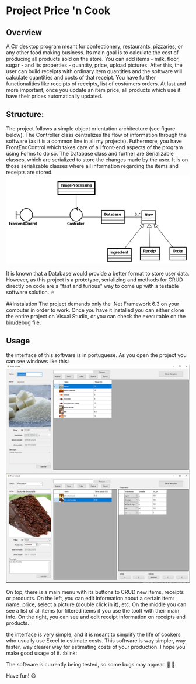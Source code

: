 # Project Price 'n Cook

## Overview

A C# desktop program meant for confectionery, restaurants, pizzaries, or any other food making business.
Its main goal is to calculate the cost of producing all products sold on the store.
You can add items - milk, floor, sugar - and its properties - quantity, price, upload pictures. 
After this, the user can build receipts with ordinary item quantities and the software will calculate quantities and costs of that receipt.
You have further functionalities like receipts of receipts, list of costumers orders. 
At last and more important, once you update an item price, all products which use it have their prices automatically updated.

## Structure:

The project follows a simple object orientation architecture (see figure below). The Controller class centralizes the flow of information through the software (as it is a common line in all my projects). Futhermore, you have FrontEndControl which takes care of all front-end aspects of the program using Forms to do so. The Database class and further are Serializable classes, which are serialized to store the changes made by the user. It is on those serializable classes where all information regarding the items and receipts are stored.
![alt text](https://github.com/eng-Marcio/PriceNCook/blob/master/Mysc/classDiagram.PNG?raw=true)

It is known that a Database would provide a better format to store user data. However, as this project is a prototype, serializing and methods for CRUD directly on code are a "fast and furious" way to come up with a testable software solution. :fire:

##Instalation
The project demands only the .Net Framework 6.3 on your computer in order to work. Once you have it installed you can either clone the entire project on Visual Studio, or you can check the executable on the bin/debug file.

## Usage
the interface of this software is in portuguese. As you open the project you can see windows like this:
![alt text](https://github.com/eng-Marcio/PriceNCook/blob/master/Mysc/print1.PNG?raw=true)
![alt text](https://github.com/eng-Marcio/PriceNCook/blob/master/Mysc/print2.PNG?raw=true)

On top, there is a main menu with its buttons to CRUD new items, receipts or products. On the left, you can edit information about a certain item: name, price, select a picture (double click in it), etc. On the middle you can see a list of all items (or filtered items if you use the tool) with their main info. On the right, you can see and edit receipt information on receipts and products.

the interface is very simple, and it is meant to simplify the life of cookers who usually use Excel to estimate costs. This software is way simpler, way faster, way clearer way for estimating costs of your production. I hope you make good usage of it. :blink:

The software is currently being tested, so some bugs may appear. :bug: :bug:

Have fun! :smile:



